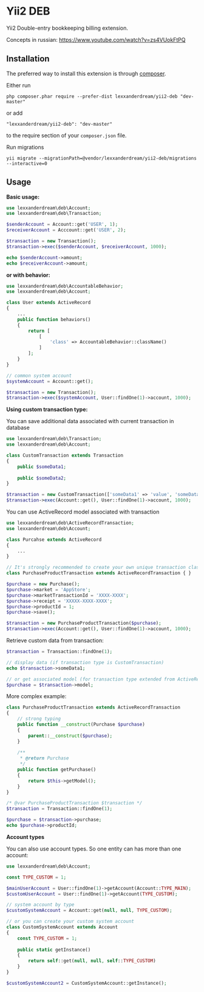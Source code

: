 Yii2 DEB
========
Yii2 Double-entry bookkeeping billing extension.

Concepts in russian: https://www.youtube.com/watch?v=zs4VUokFtPQ

Installation
------------

The preferred way to install this extension is through [composer](http://getcomposer.org/download/).

Either run

```
php composer.phar require --prefer-dist lexxanderdream/yii2-deb "dev-master"
```

or add

```
"lexxanderdream/yii2-deb": "dev-master"
```

to the require section of your `composer.json` file.


Run migrations
```
yii migrate --migrationPath=@vendor/lexxanderdream/yii2-deb/migrations --interactive=0
```

Usage
-----

**Basic usage:**

```php
use lexxanderdream\deb\Account;
use lexxanderdream\deb\Transaction;

$senderAccount = Account::get('USER', 1);
$receiverAccount = Acccount::get('USER', 2);

$transaction = new Transaction();
$transaction->exec($senderAccount, $receiverAccount, 1000);

echo $senderAccount->amount;
echo $receiverAccount->amount;
```

**or with behavior:**

```php
use lexxanderdream\deb\AccountableBehavior;
use lexxanderdream\deb\Account;

class User extends ActiveRecord
{
    ...
    public function behaviors()
    {
        return [
            [
                'class' => AccountableBehavior::className()
            ]
        ];
    }
}

// common system account
$systemAccount = Account::get();

$transaction = new Transaction();
$transaction->exec($systemAccount, User::findOne(1)->account, 1000);
```

**Using custom transaction type:**

You can save additional data associated with current transaction in database
```php
use lexxanderdream\deb\Transaction;
use lexxanderdream\deb\Account;

class CustomTransaction extends Transaction
{
    public $someData1;
    
    public $someData2;
}

$transaction = new CustomTransaction(['someData1' => 'value', 'someData2' => 1]);
$transaction->exec(Account::get(), User::findOne(1)->account, 1000);
```

You can use ActiveRecord model associated with transaction
```php
use lexxanderdream\deb\ActiveRecordTransaction;
use lexxanderdream\deb\Account;

class Purcahse extends ActiveRecord
{
    ...
}

// It's strongly recommended to create your own unique transaction class for each transaction type
class PurchaseProductTransaction extends ActiveRecordTransaction { }

$purchase = new Purchase();
$purchase->market = 'AppStore';
$purchase->marketTransactionId = 'XXXX-XXXX';
$purchase->receipt = 'XXXXX-XXXX-XXXX';
$purchase->productId = 1;
$purchase->save();

$transaction = new PurchaseProductTransaction($purchase);
$transaction->exec(Account::get(), User::findOne(1)->account, 1000);
```

Retrieve custom data from transaction:
```php
$transaction = Transaction::findOne(1);

// display data (if transaction type is CustomTransaction)
echo $transaction->someData1;

// or get associated model (for transaction type extended from ActiveRecordTransaction)
$purchase = $transaction->model;
```
More complex example:
```php
class PurchaseProductTransaction extends ActiveRecordTransaction
{
    // strong typing
    public function __construct(Purchase $purchase)
    {
        parent::__construct($purchase);
    }
    
    /**
     * @return Purchase
     */
    public function getPurchase()
    {
        return $this->getModel();
    }
}

/* @var PurchaseProductTransaction $transaction */
$transaction = Transaction::findOne(1);

$purchase = $transaction->purchase;
echo $purchase->productId;
```

**Account types**

You can also use account types. So one entity can has more than one account:
```php
use lexxanderdream\deb\Account;

const TYPE_CUSTOM = 1;

$mainUserAccount = User::findOne(1)->getAccount(Account::TYPE_MAIN);
$customUserAccount = User::findOne(1)->getAccount(TYPE_CUSTOM);

// system account by type
$customSystemAccount = Account::get(null, null, TYPE_CUSTOM);

// or you can create your custom system account
class CustomSystemAccount extends Account
{
    const TYPE_CUSTOM = 1;
    
    public static getInstance()
    {
        return self::get(null, null, self::TYPE_CUSTOM)
    }
}

$customSystemAccount2 = CustomSystemAccount::getInstance();
```
